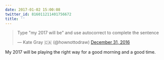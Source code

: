 ```yaml
---
date: 2017-01-02 15:00:08
twitter_id: 816011211401756672
title: ''
---
```


<blockquote class="twitter-tweet"><p lang="en" dir="ltr">Type &quot;my 2017 will be&quot; and use autocorrect to complete the sentence</p>&mdash; Kate Gray 🇨🇦 (@hownottodraw) <a href="https://twitter.com/hownottodraw/status/815242275110391808?ref_src=twsrc%5Etfw">December 31, 2016</a></blockquote>
<script async src="https://platform.twitter.com/widgets.js" charset="utf-8"></script>

My 2017 will be playing the right way for a good morning and a good time.

